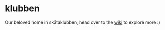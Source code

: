 # klubben
Our beloved home in skåtaklubben, head over to the [wiki](https://github.com/skatun/klubben/wiki) to explore more :)
